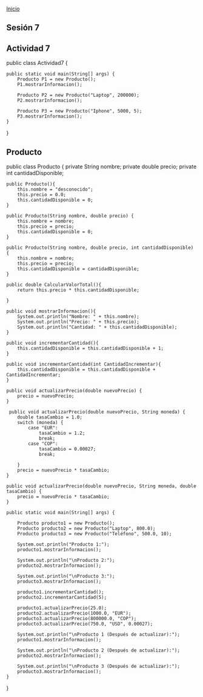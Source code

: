 <!-- No borrar o modificar -->
[Inicio](./index.md)

## Sesión 7 


<!-- Su documentación aquí -->
## Actividad 7


public class Actividad7 {

    public static void main(String[] args) {
        Producto P1 = new Producto();
        P1.mostrarInformacion();
       
        Producto P2 = new Producto("Laptop", 200000);
        P2.mostrarInformacion();
       
        Producto P3 = new Producto("Iphone", 5000, 5);
        P3.mostrarInformacion();
    }
}


## Producto

public class Producto {
    private String nombre;
    private double precio;
    private int cantidadDisponible;
    
    public Producto(){
        this.nombre = "desconocido";
        this.precio = 0.0;
        this.cantidadDisponible = 0;
    }

    public Producto(String nombre, double precio) {
        this.nombre = nombre;
        this.precio = precio;
        this.cantidadDisponible = 0;
    }

    public Producto(String nombre, double precio, int cantidadDisponible) {
        this.nombre = nombre;
        this.precio = precio;
        this.cantidadDisponible = cantidadDisponible;
    }
    
    public double CalcularValorTotal(){
        return this.precio * this.cantidadDisponible;
        
    }
    
    public void mostrarInformacion(){
        System.out.println("Nombre: " + this.nombre);
        System.out.println("Precio: " + this.precio);
        System.out.println("Cantidad: " + this.cantidadDisponible);
    }
    
    public void incrementarCantidad(){
        this.cantidadDisponible = this.cantidadDisponible + 1;
    }
    
    public void incrementarCantidad(int CantidadIncrementar){
        this.cantidadDisponible = this.cantidadDisponible + CantidadIncrementar;
    }
    
    public void actualizarPrecio(double nuevoPrecio) {
        precio = nuevoPrecio;
    }
    
     public void actualizarPrecio(double nuevoPrecio, String moneda) {
        double tasaCambio = 1.0;
        switch (moneda) {
            case "EUR":
                tasaCambio = 1.2; 
                break;
            case "COP":
                tasaCambio = 0.00027; 
                break;
            
        }
        precio = nuevoPrecio * tasaCambio;
    }

    public void actualizarPrecio(double nuevoPrecio, String moneda, double tasaCambio) {
        precio = nuevoPrecio * tasaCambio;
    }

    public static void main(String[] args) {
 
        Producto producto1 = new Producto();
        Producto producto2 = new Producto("Laptop", 800.0);
        Producto producto3 = new Producto("Teléfono", 500.0, 10);

        System.out.println("Producto 1:");
        producto1.mostrarInformacion();

        System.out.println("\nProducto 2:");
        producto2.mostrarInformacion();

        System.out.println("\nProducto 3:");
        producto3.mostrarInformacion();

        producto1.incrementarCantidad();
        producto2.incrementarCantidad(5);

        producto1.actualizarPrecio(25.0);
        producto2.actualizarPrecio(1000.0, "EUR");
        producto3.actualizarPrecio(800000.0, "COP");
        producto3.actualizarPrecio(750.0, "USD", 0.00027);

        System.out.println("\nProducto 1 (Después de actualizar):");
        producto1.mostrarInformacion();

        System.out.println("\nProducto 2 (Después de actualizar):");
        producto2.mostrarInformacion();

        System.out.println("\nProducto 3 (Después de actualizar):");
        producto3.mostrarInformacion();
    }

}


